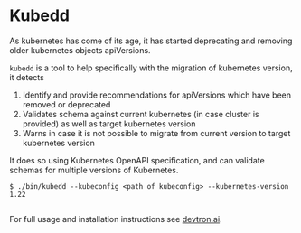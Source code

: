 # Kubedd

As kubernetes has come of its age, it has started deprecating and removing older kubernetes objects apiVersions.

`kubedd` is a tool to help specifically with the migration of kubernetes version, it detects
1. Identify and provide recommendations for apiVersions which have been removed or deprecated
2. Validates schema against current kubernetes (in case cluster is provided) as well as target kubernetes version
3. Warns in case it is not possible to migrate from current version to target kubernetes version

It does so using Kubernetes OpenAPI specification, and can validate schemas for multiple versions of Kubernetes.



```
$ ./bin/kubedd --kubeconfig <path of kubeconfig> --kubernetes-version 1.22  


```


For full usage and installation instructions see [devtron.ai](https://docs.devtron.ai/).
